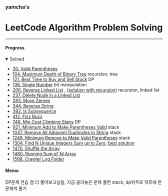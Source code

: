 ### yamcha's
# LeetCode Algorithm Problem Solving

***

#### Progress
<details open>
<summary>Solved</summary>
<div markdown="1">

* [20. Valid Parentheses](https://github.com/yarncha/baekjoon/blob/master/20.cpp)
* [104. Maximum Depth of Binary Tree](https://github.com/yarncha/baekjoon/blob/master/104.cpp)
	recursion, tree
* [121. Best Time to Buy and Sell Stock](https://github.com/yarncha/baekjoon/blob/master/121.cpp)
	DP
* [136. Single Number](https://github.com/yarncha/baekjoon/blob/master/136.cpp)
	bit manipulation
* [206. Reverse Linked List](https://github.com/yarncha/baekjoon/blob/master/206.cpp) , [(solution with recursion)](https://github.com/yarncha/baekjoon/blob/master/206_recursive.cpp)
	recursion, linked list
* [237. Delete Node in a Linked List](https://github.com/yarncha/baekjoon/blob/master/237.cpp)
* [283. Move Zeroes](https://github.com/yarncha/baekjoon/blob/master/283.cpp)
* [344. Reverse String](https://github.com/yarncha/baekjoon/blob/master/344.cpp)
* [392. Is Subsequence](https://github.com/yarncha/baekjoon/blob/master/392.cpp)
* [412. Fizz Buzz](https://github.com/yarncha/baekjoon/blob/master/412.cpp)
* [746. Min Cost Climbing Stairs](https://github.com/yarncha/baekjoon/blob/master/746.cpp)
	DP
* [921. Minimum Add to Make Parentheses Valid](https://github.com/yarncha/baekjoon/blob/master/921.cpp)
	stack
* [1047. Remove All Adjacent Duplicates In String](https://github.com/yarncha/baekjoon/blob/master/1047.cpp)
	stack
* [1249. Minimum Remove to Make Valid Parentheses](https://github.com/yarncha/baekjoon/blob/master/1249.cpp)
	stack
* [1304. Find N Unique Integers Sum up to Zero](https://github.com/yarncha/baekjoon/blob/master/1304.cpp), [best solution](https://github.com/yarncha/baekjoon/blob/master/1304_best.cpp)
* [1470. Shuffle the Array](https://github.com/yarncha/baekjoon/blob/master/1470.cpp)
* [1480. Running Sum of 1d Array](https://github.com/yarncha/baekjoon/blob/master/1480.cpp)
* [1598. Crawler Log Folder](https://github.com/yarncha/baekjoon/blob/master/1598.cpp)

</div>
</details>

#### Memo

DP문제 연습 겸 더 풀어보고싶음, 지금 골라놓은 문제 풀면 stack, dp위주로 하루에 한문제씩 풀기
